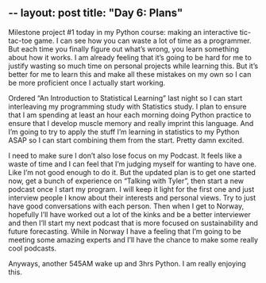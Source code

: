 --
layout: post
title: "Day 6: Plans"
--
Milestone project #1 today in my Python course: making an interactive tic-tac-toe game. I can see how you can waste a lot of time as a programmer. But each time you finally figure out what’s wrong, you learn something about how it works. I am already feeling that it’s going to be hard for me to justify wasting so much time on personal projects while learning this. But it’s better for me to learn this and make all these mistakes on my own so I can be more proficient once I actually start working.

Ordered “An Introduction to Statistical Learning” last night so I can start interleaving my programming study with Statistics study. I plan to ensure that I am spending at least an hour each morning doing Python practice to ensure that I develop muscle memory and really imprint this language. And I’m going to try to apply the stuff I’m learning in statistics to my Python ASAP so I can start combining them from the start. Pretty damn excited.

I need to make sure I don’t also lose focus on my Podcast. It feels like a waste of time and I can feel that I’m judging myself for wanting to have one. Like I’m not good enough to do it. But the updated plan is to get one started now, get a bunch of experience on “Talking with Tyler”, then start a new podcast once I start my program. I will keep it light for the first one and just interview people I know about their interests and personal views. Try to just have good conversations with each person. Then when I get to Norway, hopefully I’ll have worked out a lot of the kinks and be a better interviewer and then I’ll start my next podcast that is more focused on sustainability and future forecasting. While in Norway I have a feeling that I’m going to be meeting some amazing experts and 
I’ll have the chance to make some really cool podcasts.

Anyways, another 545AM wake up and 3hrs Python. I am really enjoying this.

